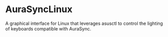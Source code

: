 # AuraSyncLinux
A graphical interface for Linux that leverages asusctl to control the lighting of keyboards compatible with AuraSync.
